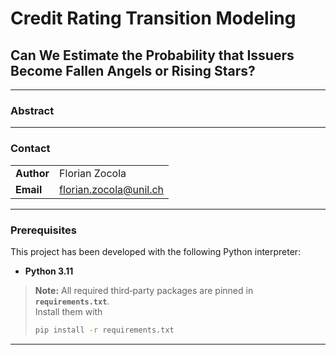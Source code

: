 # Credit Rating Transition Modeling

## Can We Estimate the Probability that Issuers Become Fallen Angels or Rising Stars?

---

### Abstract


---

### Contact
|            |                        |
|------------|------------------------|
| **Author** | Florian Zocola         |
| **Email**  | florian.zocola@unil.ch |

---

### Prerequisites
This project has been developed with the following Python interpreter:
- **Python 3.11**

> **Note:** All required third‑party packages are pinned in **`requirements.txt`**.  
> Install them with  
> ```bash
> pip install -r requirements.txt
> ```

---

